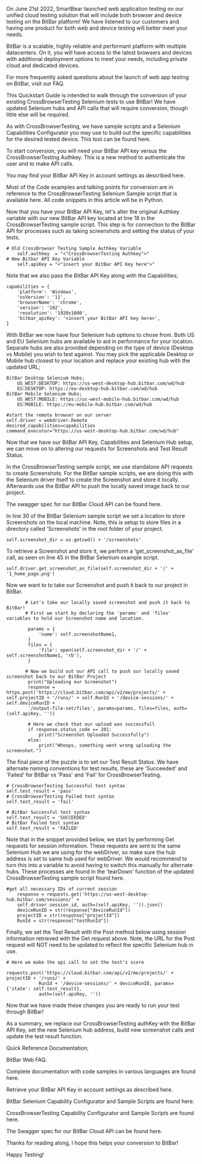 On June 21st 2022, SmartBear launched web application testing on our unified cloud testing solution that will include both browser and device testing on the BitBar platform! We have listened to our customers and having one product for both web and device testing will better meet your needs.

 

BitBar is a scalable, highly reliable and performant platform with multiple datacenters. On it, you will have access to the latest browsers and devices with additional deployment options to meet your needs, including private cloud and dedicated devices.

 

For more frequently asked questions about the launch of web app testing on BitBar, visit our FAQ. 

 

This Quickstart Guide is intended to walk through the conversion of your existing CrossBrowserTesting Selenium tests to use BitBar! We have updated Selenium hubs and API calls that will require conversion, though little else will be required.

 

As with CrossBrowserTesting, we have sample scripts and a Selenium Capabilities Configurator you may use to build out the specific capabilities for the desired tested device. This tool can be found here.

 

To start conversion, you will need your BitBar API key versus the CrossBrowserTesting Authkey. This is a new method to authenticate the user and to make API calls. 

 

You may find your BitBar API Key in account settings as described here.

 

Most of the Code examples and talking points for conversion are in reference to the CrossBrowserTesting Selenium Sample script that is available here. All code snippets in this article will be in Python.

 

Now that you have your BitBar API Key, let's alter the original Authkey variable with our new BitBar API key located at line 18 in the CrossBrowserTesting sample script. This step is for connection to the BitBar API for processes such as taking screenshots and setting the status of your tests.
```
# Old CrossBrowser Testing Sample Authkey Variable
    self.authkey  = "<"CrossBrowserTesting Authkey">"
# New Bitbar API Key Variable
    self.apiKey = "<"insert your BitBar API Key here">"
``` 

Note that we also pass the BitBar API Key along with the Capabilities;
```
capabilities = {
	'platform': 'Windows',
	'osVersion': '11',
	'browserName': 'chrome',
	'version': '102',
	'resolution': '1920x1080',
	'bitbar_apiKey': '<insert your BitBar API key here>',
}
```

With BitBar we now have four Selenium hub options to chose from. Both US and EU Selenium hubs are available to aid in performance for your location. Separate hubs are also provided depending on the type of device (Desktop vs Mobile) you wish to test against.  You may pick the applicable Desktop or Mobile hub closest to your location and replace your existing hub with the updated URL;
```
BitBar Desktop Selenium Hubs;
    US_WEST:DESKTOP: https://us-west-desktop-hub.bitbar.com/wd/hub
    EU:DESKTOP: https://eu-desktop-hub.bitbar.com/wd/hub
BitBar Mobile Selenium Hubs;
    US_WEST:MOBILE: https://us-west-mobile-hub.bitbar.com/wd/hub
    EU:MOBILE: https://eu-mobile-hub.bitbar.com/wd/hub
``` 
```
#start the remote browser on our server
self.driver = webdriver.Remote
desired_capabilities=capabilities
command_executor="https://us-west-desktop-hub.bitbar.com/wd/hub"
 ```

Now that we have our BitBar API Key, Capabilities and Selenium Hub setup, we can move on to altering our requests for Screenshots and Test Result Status.

 

In the CrossBrowserTesting sample script, we use standalone API requests to create Screenshots. For the BitBar sample scripts, we are doing this with the Selenium driver itself to create the Screenshot and store it locally. Afterwards use the BitBar API to push the locally saved image back to our project.

 

The swagger spec for our BitBar Cloud API can be found here.

 

In line 30 of the BitBar Selenium sample script we set a location to store Screenshots on the local machine. Note, this is setup to store files in a directory called 'Screenshots' in the root folder of your project.
```
self.screenshot_dir = os.getcwd() + '/screenshots'
```

To retrieve a Screenshot and store it, we perform a 'get_screenshot_as_file' call, as seen on line 45 in the BitBar Selenium example script.
```
self.driver.get_screenshot_as_file(self.screenshot_dir + '/' + '1_home_page.png')
``` 

Now we want to to take our Screenshot and push it back to our project in BitBar.
```
       # Let's take our locally saved screenshot and push it back to BitBar!
       # First we start by declaring the 'params' and 'files' variables to hold our Screenshot name and location.

        params = {
            'name': self.screenshotName1,
        }
        files = {
            'file': open(self.screenshot_dir + '/' + self.screenshotName1, 'rb'),
        }

       # Now we build out our API call to push our locally saved screenshot back to our BitBar Project
        print("Uploading our Screenshot")
        response = httpx.post('https://cloud.bitbar.com/api/v2/me/projects/' + self.projectID + '/runs/' + self.RunId + '/device-sessions/' + self.deviceRunID + 
        '/output-file-set/files', params=params, files=files, auth=(self.apiKey, ''))
            
        # Here we check that our upload was successfull
        if response.status_code == 201:
            print("Screenshot Uploaded Successfully")
        else:
            print("Whoops, something went wrong uploading the screenshot.")
``` 

The final piece of the puzzle is to set our Test Result Status. We have alternate naming conventions for test results, these are 'Succeeded' and 'Failed' for BitBar vs 'Pass' and 'Fail' for CrossBrowserTesting. 
```
# CrossBrowserTesting Successful test syntax
self.test_result = 'pass'
# CrossBrowserTesting Failed test syntax
self.test_result = 'fail'

# BitBar Successful test syntax
self.test_result = 'SUCCEEDED'
# BitBar Failed test syntax
self.test_result = 'FAILED'
```

Note that in the snippet provided below, we start by performing Get requests for session information. These requests are sent to the same Selenium Hub we are using for the webDriver, so make sure the hub address is set to same hub used for webDriver. We would recommend to turn this into a variable to avoid having to switch this manually for alternate hubs. These processes are found in the 'tearDown' function of the updated CrossBrowserTesting sample script found here.
```
#get all necessary IDs of current session
    response = requests.get('https://us-west-desktop-hub.bitbar.com/sessions/' + 
    self.driver.session_id, auth=(self.apiKey, '')).json()
    deviceRunID = str(response["deviceRunId"])
    projectID = str(response["projectId"])
    RunId = str(response["testRunId"])
``` 

Finally, we set the Test Result with the Post method below using session information retrieved with the Get request above. Note, the URL for the Post request will NOT need to be updated to reflect the specific Selenium hub in use.
```
# Here we make the api call to set the test's score
            requests.post('https://cloud.bitbar.com/api/v2/me/projects/' + projectID + '/runs/' +
            RunId + '/device-sessions/' + deviceRunID, params={'state': self.test_result},
            auth=(self.apiKey, ''))
``` 

Now that we have made these changes you are ready to run your test through BitBar!

 

As a summary, we replace our CrossBrowserTesting authKey with the BitBar API Key, set the new Selenium hub address, build new screenshot calls and update the test result function.

 

Quick Reference Documentation;

BitBar Web FAQ.

Complete documentation with code samples in various languages are found here.

Retrieve your BitBar API Key in account settings as described here.

BitBar Selenium Capability Configurator and Sample Scripts are found here.

CrossBrowserTesting Capability Configurator and Sample Scripts are found here.

The Swagger spec for our BitBar Cloud API can be found here.

 

Thanks for reading along, I hope this helps your conversion to BitBar! 

 

Happy Testing!